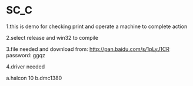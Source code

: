 # SC_C

1.this is demo for checking print and operate a machine to complete action

2.select release and win32 to compile

3.file needed and download from: http://pan.baidu.com/s/1pLyJ1CR  password: ggqz

4.driver needed

a.halcon 10 b.dmc1380
